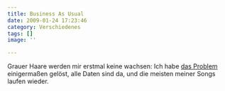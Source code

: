 ```yaml
---
title: Business As Usual
date: 2009-01-24 17:23:46
category: Verschiedenes
tags: []
image: ''

---
```


Grauer Haare werden mir erstmal keine wachsen: Ich habe [das Problem](http://www.misantropolis.de/2009/01/plug-it-in-and-begin/) einigermaßen gelöst, alle Daten sind da, und die meisten meiner Songs laufen wieder.
